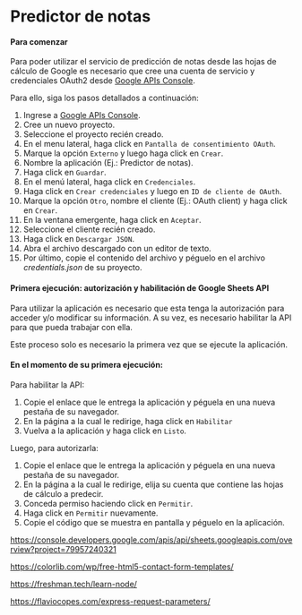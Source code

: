 # Predictor de notas

#### Para comenzar
Para poder utilizar el servicio de predicción de notas desde las hojas de cálculo de Google es necesario que cree una cuenta de servicio y credenciales OAuth2 desde [Google APIs Console](https://console.developers.google.com/).

Para ello, siga los pasos detallados a continuación:

1. Ingrese a [Google APIs Console](https://console.developers.google.com/).
2. Cree un nuevo proyecto.
3. Seleccione el proyecto recién creado.
4. En el menu lateral, haga click en `Pantalla de consentimiento OAuth`.
5. Marque la opción `Externo` y luego haga click en `Crear`.
6. Nombre la aplicación (Ej.: Predictor de notas).
7. Haga click en `Guardar`.
8. En el menú lateral, haga click en `Credenciales`.
9. Haga click en `Crear credenciales` y luego en `ID de cliente de OAuth`.
10. Marque la opción `Otro`, nombre el cliente (Ej.: OAuth client) y haga click en `Crear`.
11. En la ventana emergente, haga click en `Aceptar`.
12. Seleccione el cliente recién creado.
13. Haga click en `Descargar JSON`.
14. Abra el archivo descargado con un editor de texto.
15. Por último, copie el contenido del archivo y péguelo en el archivo _credentials.json_ de su proyecto.

#### Primera ejecución: autorización y habilitación de Google Sheets API
Para utilizar la aplicación es necesario que esta tenga la autorización para acceder y/o modificar su información. A su vez, es necesario habilitar la API para que pueda trabajar con ella.

Este proceso solo es necesario la primera vez que se ejecute la aplicación.

#### En el momento de su primera ejecución:

Para habilitar la API:

1. Copie el enlace que le entrega la aplicación y péguela en una nueva pestaña de su navegador.
2. En la página a la cual le redirige, haga click en `Habilitar`
3. Vuelva a la aplicación y haga click en `Listo`.

Luego, para autorizarla:

1. Copie el enlace que le entrega la aplicación y péguela en una nueva pestaña de su navegador.
2. En la página a la cual le redirige, elija su cuenta que contiene las hojas de cálculo a predecir.
3. Conceda permiso haciendo click en `Permitir`.
4. Haga click en `Permitir` nuevamente.
5. Copie el código que se muestra en pantalla y péguelo en la aplicación.



https://console.developers.google.com/apis/api/sheets.googleapis.com/overview?project=79957240321

https://colorlib.com/wp/free-html5-contact-form-templates/

https://freshman.tech/learn-node/

https://flaviocopes.com/express-request-parameters/